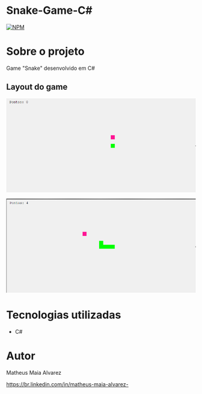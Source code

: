 # Snake-Game-C#
[![NPM](https://img.shields.io/npm/l/react)](https://github.com/MatheusAlvarez/Snake-Game-CSharp/blob/main/LICENSE) 

# Sobre o projeto

Game "Snake" desenvolvido em C#

## Layout do game
![Snake1](https://github.com/MatheusAlvarez/Snake-Game-CSharp/blob/main/_assets/snake0.PNG)

![Snake2](https://github.com/MatheusAlvarez/Snake-Game-CSharp/blob/main/_assets/snake1.PNG)

# Tecnologias utilizadas
- C#

# Autor

Matheus Maia Alvarez

https://br.linkedin.com/in/matheus-maia-alvarez-

